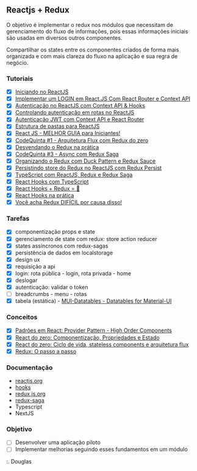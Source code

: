 ## Reactjs + Redux  

O objetivo é implementar o redux nos módulos que necessitam de gerenciamento do fluxo de informações, pois essas informações iniciais são usadas em diversos outros componentes.

Compartilhar os states entre os componentes criados de forma mais organizada e com mais clareza do fluxo na aplicação e sua regra de negócio. 

### Tutoriais 

- [x] [Iniciando no ReactJS](https://www.youtube.com/watch?v=7A4UQGrFU9Q) 
- [x] [Implementar um LOGIN em React.JS Com React Router e Context API](https://www.youtube.com/watch?v=FVxdFxxkdDI) 
- [x] [Autenticação no ReactJS com Context API & Hooks](https://www.youtube.com/watch?v=KISMYYXSIX8&t=45s) 
- [x] [Controlando autenticação em rotas no ReactJS](https://www.youtube.com/watch?v=sYe4r8WXGQg)
- [x] [Autenticação JWT com Context API e React Router](https://www.youtube.com/watch?v=AClyxTbfI08)
- [x] [Estrutura de pastas para ReactJS](https://www.youtube.com/watch?v=X2RKRKdqqwM)
- [x] [React JS - MELHOR GUIA para Iniciantes!](https://www.youtube.com/watch?v=Ws9WVHhNq5M)  
- [x] [CodeQuinta #1 - Arquitetura Flux com Redux do zero](https://www.youtube.com/watch?v=69e1MoUWE1g) 
- [x] [Desvendando o Redux na prática](https://www.youtube.com/watch?v=u99tNt3TZf8) 
- [x] [CodeQuinta #3 - Async com Redux Saga](https://www.youtube.com/watch?v=qU9DesjDJic) 
- [x] [Organizando o Redux com Duck Pattern e Redux Sauce](https://www.youtube.com/watch?v=q-If9n-tUyA) 
- [x] [Persistindo store do Redux no ReactJS com Redux Persist](https://www.youtube.com/watch?v=LGkNjt7k4UQ)
- [x] [TypeScript com ReactJS, Redux e Redux Saga](https://www.youtube.com/watch?v=OXxul6AvXNs)
- [x] [React Hooks com TypeScript](https://www.youtube.com/watch?v=GOB-lawExXc)
- [x] [React Hooks + Redux = 💜](https://www.youtube.com/watch?v=7L7MhxjI4PE)
- [x] [React Hooks na prática](https://www.youtube.com/watch?v=6WB16wZS61c) 
- [x] [Você acha Redux DIFÍCIL por causa disso!](https://www.youtube.com/watch?v=1xbFstDfUXs)   

### Tarefas 

- [x] componentização props e state 
- [x] gerenciamento de state com redux: store action reducer 
- [x] states assíncronos com redux-sagas
- [x] persistência de dados em localstorage
- [x] design ux
- [x] requisição a api
- [x] login: rota pública - login, rota privada - home
- [x] deslogar 
- [x] autenticação: validar o token 
- [ ] breadcrumbs - menu - rotas
- [x] tabela (estática) - [MUI-Datatables - Datatables for Material-UI](https://www.npmjs.com/package/mui-datatables) 

### Conceitos 

- [x] [Padrões em React: Provider Pattern - High Order Components](https://oieduardorabelo.medium.com/padr%C3%B5es-em-react-provider-pattern-b520c37ed733)
- [x] [React do zero: Componentização, Propriedades e Estado](https://blog.rocketseat.com.br/react-do-zero-componentizacao-propriedades-e-estado/) 
- [x] [React do zero: Ciclo de vida, stateless components e arquitetura flux](https://blog.rocketseat.com.br/react-do-zero-ciclo-de-vida-stateless-components-e-arquitetura-flux/) 
- [x] [Redux: O passo a passo](https://blog.rocketseat.com.br/redux-o-passo-a-passo/)

### Documentação

- [reactjs.org](https://pt-br.reactjs.org/docs/react-component.html)
- [hooks](https://reactjs.org/docs/hooks-intro.html) 
- [redux.js.org](https://redux.js.org/introduction/getting-started)
- [redux-saga](https://redux-saga.js.org/) 
- Typescript
- NextJS

### Objetivo

- [ ] Desenvolver uma aplicação piloto
- [ ] Implementar melhorias seguindo esses fundamentos em um módulo

:. Douglas 